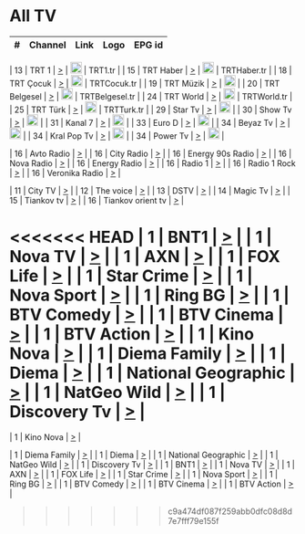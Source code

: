 <h1>All TV</h1>

| #   | Channel        | Link  | Logo | EPG id |
|:---:|:--------------:|:-----:|:----:|:------:|

| 13  | TRT 1            | [>](https://tv-trt1.medya.trt.com.tr/master.m3u8) | <img height="20" src="https://i.imgur.com/j786OLG.png"/> | TRT1.tr |
| 15  | TRT Haber        | [>](https://tv-trthaber.medya.trt.com.tr/master.m3u8) | <img height="20" src="https://i.imgur.com/OVfo8Ab.png"/> | TRTHaber.tr |
| 18  | TRT Çocuk        | [>](https://tv-trtcocuk.medya.trt.com.tr/master.m3u8) | <img height="20" src="https://i.imgur.com/QLFmD6d.png"/> | TRTCocuk.tr |
| 19  | TRT Müzik        | [>](https://tv-trtmuzik.medya.trt.com.tr/master.m3u8) | <img height="20" src="https://i.imgur.com/fIVFCEd.png"/> |
| 20  | TRT Belgesel     | [>](https://tv-trtbelgesel.medya.trt.com.tr/master.m3u8) | <img height="20" src="https://i.imgur.com/MGO87pe.png"/> | TRTBelgesel.tr |
| 24  | TRT World        | [>](https://tv-trtworld.medya.trt.com.tr/master.m3u8) | <img height="20" src="https://i.imgur.com/JEA2xpv.png"/> | TRTWorld.tr |
| 25  | TRT Türk         | [>](https://tv-trtturk.medya.trt.com.tr/master.m3u8) | <img height="20" src="https://i.imgur.com/OSTOQNw.png"/> | TRTTurk.tr |
| 29  | Star Tv   | [>](https://dogus-live.daioncdn.net/startv/startv_360p.m3u8) | <img height="20" src="https://i.imgur.com/IebUZx1.png"/> |
| 30  | Show Tv     | [>](https://ciner-live.daioncdn.net/showtv/showtv.m3u8) | <img height="20" src="https://i.imgur.com/IebUZx1.png"/> |
| 31  | Kanal 7     | [>](https://kanal7-live.daioncdn.net/kanal7/kanal7.m3u8) | <img height="20" src="https://i.imgur.com/IebUZx1.png"/> |
| 33  | Euro D    | [>](https://www.youtube.com/user/KanalD/live) | <img height="20" src="https://i.imgur.com/IebUZx1.png"/> |
| 34  | Beyaz Tv     | [>](https://beyaztv-live.daioncdn.net/beyaztv/beyaztv.m3u8) | <img height="20" src="https://i.imgur.com/IebUZx1.png"/> |
| 34  | Kral Pop Tv     | [>](https://www.youtube.com/watch?v=GuFTuKoXepw) | <img height="20" src="https://i.imgur.com/IebUZx1.png"/> |
| 34  | Power Tv     | [>](https://livetv.powerapp.com.tr/powerTV/powerhd.smil/chunklist.m3u8) | <img height="20" src="https://i.imgur.com/IebUZx1.png"/> |

| 16  | Avto Radio | [>](http://stream.metacast.eu/avtoradio.mp3.m3u) |
| 16  | City Radio | [>](http://stream.metacast.eu/city.aac.m3u) |
| 16  | Energy 90s Radio | [>](http://stream.metacast.eu/energy-90s.m3u) |
| 16  | Nova Radio | [>](http://stream.metacast.eu/nova.aac.m3u) |
| 16  | Energy Radio | [>](http://stream.metacast.eu/nrj.aac.m3u) |
| 16  | Radio 1 | [>](http://stream.metacast.eu/radio1.aac.m3u) |
| 16  | Radio 1 Rock | [>](http://stream.metacast.eu/radio1rock.aac.m3u) |
| 16  | Veronika Radio | [>](http://stream.metacast.eu/veronika.aac.m3u) |

| 11  | City TV | [>](https://tv.city.bg/play/tshls/citytv/index.m3u8) |
| 12  | The voice | [>](https://bss1.neterra.tv/thevoice/thevoice.m3u8) |
| 13  | DSTV | [>](http://46.249.95.140:8081/hls/data.m3u8) |
| 14  | Magic Tv | [>](https://bss1.neterra.tv/magictv/magictv.m3u8) |
| 15  | Tiankov tv | [>](https://streamer103.neterra.tv/tiankov-folk/live.m3u8) |
| 16  | Tiankov orient tv | [>](https://streamer103.neterra.tv/tiankov-orient/live.m3u8) |

<<<<<<< HEAD
| 1 | BNT1 | [>](https://ymkaya.xyz:26307/tv/bnt1/playlist.m3u8?wmsAuthSign=c2VydmVyX3RpbWU9Mi8xNC8yMDI1IDE6Mzc6MTAgUE0maGFzaF92YWx1ZT1GNDhRQjlhOXhldjZsN1VqbUIwcUd3PT0mdmFsaWRtaW51dGVzPTYw) |
| 1 | Nova TV | [>](https://ymkaya.xyz:26307/tv/novatv/playlist.m3u8?wmsAuthSign=c2VydmVyX3RpbWU9Mi8xNC8yMDI1IDE6Mzc6MjEgUE0maGFzaF92YWx1ZT1yT2FVSERETkpOZm5GZzUvV0sxQ05nPT0mdmFsaWRtaW51dGVzPTYw) |
| 1 | AXN | [>](https://ymkaya.xyz:26307/tv/axn/playlist.m3u8?wmsAuthSign=c2VydmVyX3RpbWU9Mi8xNC8yMDI1IDE6Mzc6MzIgUE0maGFzaF92YWx1ZT1mbFZNZVRkbFZDRE4wa0VZSGJReW53PT0mdmFsaWRtaW51dGVzPTYw) |
| 1 | FOX Life | [>](https://ymkaya.xyz:26307/tv/foxlife/playlist.m3u8?wmsAuthSign=c2VydmVyX3RpbWU9Mi8xNC8yMDI1IDE6Mzc6NDIgUE0maGFzaF92YWx1ZT1zWG1jNTJOVm9UOExPMXd3SHg5NXVBPT0mdmFsaWRtaW51dGVzPTYw) |
| 1 | Star Crime | [>](https://ymkaya.xyz:26307/tv/foxcrime/playlist.m3u8?wmsAuthSign=c2VydmVyX3RpbWU9Mi8xNC8yMDI1IDE6Mzc6NTIgUE0maGFzaF92YWx1ZT1mdkxOSXN2RWViMkRPZGFxTXBPTkdBPT0mdmFsaWRtaW51dGVzPTYw) |
| 1 | Nova Sport | [>](https://ymkaya.xyz:26307/tv/novasport/playlist.m3u8?wmsAuthSign=c2VydmVyX3RpbWU9Mi8xNC8yMDI1IDE6Mzg6MDIgUE0maGFzaF92YWx1ZT05YkpzeTM1RW1ucVdRa2lwTmFTSnd3PT0mdmFsaWRtaW51dGVzPTYw) |
| 1 | Ring BG | [>](https://ymkaya.xyz:26307/tv/ringbg/playlist.m3u8?wmsAuthSign=c2VydmVyX3RpbWU9Mi8xNC8yMDI1IDE6Mzg6MTMgUE0maGFzaF92YWx1ZT1adTh0MGZPbjQweTIxazNmd244L3N3PT0mdmFsaWRtaW51dGVzPTYw) |
| 1 | BTV Comedy | [>](https://ymkaya.xyz:26307/tv/btvcomedy/playlist.m3u8?wmsAuthSign=c2VydmVyX3RpbWU9Mi8xNC8yMDI1IDE6Mzg6MjMgUE0maGFzaF92YWx1ZT01a05YeGJyajJqVDFYUitCVVZlSytnPT0mdmFsaWRtaW51dGVzPTYw) |
| 1 | BTV Cinema | [>](https://ymkaya.xyz:26307/tv/btvcinema/playlist.m3u8?wmsAuthSign=c2VydmVyX3RpbWU9Mi8xNC8yMDI1IDE6Mzg6MzMgUE0maGFzaF92YWx1ZT00Um10UXFQbFhVNkxUUU9mbThKUUFRPT0mdmFsaWRtaW51dGVzPTYw) |
| 1 | BTV Action | [>](https://ymkaya.xyz:26307/tv/btvaction/playlist.m3u8?wmsAuthSign=c2VydmVyX3RpbWU9Mi8xNC8yMDI1IDE6Mzg6NDMgUE0maGFzaF92YWx1ZT1YY1ovblQzK1cwOGUwbDJmaEtNdy9RPT0mdmFsaWRtaW51dGVzPTYw) |
| 1 | Kino Nova | [>](https://ymkaya.xyz:26307/tv/kinonova/playlist.m3u8?wmsAuthSign=c2VydmVyX3RpbWU9Mi8xNC8yMDI1IDE6Mzg6NTMgUE0maGFzaF92YWx1ZT1oVDFwZ0JZUmZaL3orSlY0bVZ6R0FRPT0mdmFsaWRtaW51dGVzPTYw) |
| 1 | Diema Family | [>](https://ymkaya.xyz:26307/tv/diemafamily/playlist.m3u8?wmsAuthSign=c2VydmVyX3RpbWU9Mi8xNC8yMDI1IDE6Mzk6MDMgUE0maGFzaF92YWx1ZT0vMUY2NDJLNjM5SW45eStZcThqSmJnPT0mdmFsaWRtaW51dGVzPTYw) |
| 1 | Diema | [>](https://ymkaya.xyz:26307/tv/diema/playlist.m3u8?wmsAuthSign=c2VydmVyX3RpbWU9Mi8xNC8yMDI1IDE6Mzk6NTcgUE0maGFzaF92YWx1ZT1nOTNJaHl4SDYrRU4yb1pVa0Y4aXdnPT0mdmFsaWRtaW51dGVzPTYw) |
| 1 | National Geographic | [>](https://ymkaya.xyz:26307/tv/natgeo/playlist.m3u8?wmsAuthSign=c2VydmVyX3RpbWU9Mi8xNC8yMDI1IDE6NDA6MDggUE0maGFzaF92YWx1ZT15SlRWbDVZUk5MdTNUMzlUQzVzVzdRPT0mdmFsaWRtaW51dGVzPTYw) |
| 1 | NatGeo Wild | [>](https://ymkaya.xyz:26307/tv/natgeowild/playlist.m3u8?wmsAuthSign=c2VydmVyX3RpbWU9Mi8xNC8yMDI1IDE6NDA6MTggUE0maGFzaF92YWx1ZT1nUk1ZWUQxTzVNUDNCczVUb0FCTG9RPT0mdmFsaWRtaW51dGVzPTYw) |
| 1 | Discovery Tv | [>](https://ymkaya.xyz:26307/tv/discovery/playlist.m3u8?wmsAuthSign=c2VydmVyX3RpbWU9Mi8xNC8yMDI1IDE6NDA6MjggUE0maGFzaF92YWx1ZT03cEdMZThwdUFScTllNFEwL1dMMGlRPT0mdmFsaWRtaW51dGVzPTYw) |
=======


| 1 | Kino Nova | [>](https://ymkaya.xyz:11336/tv/kinonova/playlist.m3u8?wmsAuthSign=c2VydmVyX3RpbWU9MS8yLzIwMjUgNDo0MDoyMCBBTSZoYXNoX3ZhbHVlPWlFS1FrWEtMMVRFM3l5YklUWUJQUHc9PSZ2YWxpZG1pbnV0ZXM9NjA=) |

| 1 | Diema Family | [>](https://ymkaya.xyz:11336/tv/diemafamily/playlist.m3u8?wmsAuthSign=c2VydmVyX3RpbWU9MS8yLzIwMjUgNDo0MDozMCBBTSZoYXNoX3ZhbHVlPUVUaTVKTldvZTF5WVVCM0YwL21kaXc9PSZ2YWxpZG1pbnV0ZXM9NjA=) |
| 1 | Diema | [>](https://ymkaya.xyz:11336/tv/diema/playlist.m3u8?wmsAuthSign=c2VydmVyX3RpbWU9MS8yLzIwMjUgNDo0MDo0MCBBTSZoYXNoX3ZhbHVlPVlYMWVJT2NuUjNpUTBsaytEUFFOS2c9PSZ2YWxpZG1pbnV0ZXM9NjA=) |
| 1 | National Geographic | [>](https://ymkaya.xyz:11336/tv/natgeo/playlist.m3u8?wmsAuthSign=c2VydmVyX3RpbWU9MS8yLzIwMjUgNDo0MTo0MSBBTSZoYXNoX3ZhbHVlPTJQTlVmcG5nYWx0M013eUhGRGxnd0E9PSZ2YWxpZG1pbnV0ZXM9NjA=) |
| 1 | NatGeo Wild | [>](https://ymkaya.xyz:11336/tv/natgeowild/playlist.m3u8?wmsAuthSign=c2VydmVyX3RpbWU9MS8yLzIwMjUgNDo0MTo1MSBBTSZoYXNoX3ZhbHVlPVl1OXZaTTliN0hGWEN3eDBYd1duNkE9PSZ2YWxpZG1pbnV0ZXM9NjA=) |
| 1 | Discovery Tv | [>](https://ymkaya.xyz:11336/tv/discovery/playlist.m3u8?wmsAuthSign=c2VydmVyX3RpbWU9MS8yLzIwMjUgNDo0MjowMSBBTSZoYXNoX3ZhbHVlPWtBQmdLNlY2RmQwWElzMVYzSDJyVkE9PSZ2YWxpZG1pbnV0ZXM9NjA=) |
| 1 | BNT1 | [>](https://ymkaya.xyz:11336/tv/bnt1/playlist.m3u8?wmsAuthSign=c2VydmVyX3RpbWU9MS8yLzIwMjUgNDozODozOCBBTSZoYXNoX3ZhbHVlPVVrMVlRQXpJWlhYeUh6ZFVpSC9NMUE9PSZ2YWxpZG1pbnV0ZXM9NjA=) |
| 1 | Nova TV | [>](https://ymkaya.xyz:11336/tv/novatv/playlist.m3u8?wmsAuthSign=c2VydmVyX3RpbWU9MS8yLzIwMjUgNDozODo0OCBBTSZoYXNoX3ZhbHVlPUVxQjh1a0ZzYkVGZU8zZDFGTzdreVE9PSZ2YWxpZG1pbnV0ZXM9NjA=) |
| 1 | AXN | [>](https://ymkaya.xyz:11336/tv/axn/playlist.m3u8?wmsAuthSign=c2VydmVyX3RpbWU9MS8yLzIwMjUgNDozODo1OCBBTSZoYXNoX3ZhbHVlPUpkWStGY1hkNXhaOVpPZ0thQ0FZL3c9PSZ2YWxpZG1pbnV0ZXM9NjA=) |
| 1 | FOX Life | [>](https://ymkaya.xyz:11336/tv/foxlife/playlist.m3u8?wmsAuthSign=c2VydmVyX3RpbWU9MS8yLzIwMjUgNDozOToxMCBBTSZoYXNoX3ZhbHVlPWt1ZDc1T3AzYlZDTjJnSy9TU0xJZlE9PSZ2YWxpZG1pbnV0ZXM9NjA=) |
| 1 | Star Crime | [>](https://ymkaya.xyz:11336/tv/foxcrime/playlist.m3u8?wmsAuthSign=c2VydmVyX3RpbWU9MS8yLzIwMjUgNDozOToyMCBBTSZoYXNoX3ZhbHVlPXIwVU45Nm9FR1l2enNkTG9TanBxbmc9PSZ2YWxpZG1pbnV0ZXM9NjA=) |
| 1 | Nova Sport | [>](https://ymkaya.xyz:11336/tv/novasport/playlist.m3u8?wmsAuthSign=c2VydmVyX3RpbWU9MS8yLzIwMjUgNDozOTozMCBBTSZoYXNoX3ZhbHVlPXlSZ0UxazVaM0xhSmc0NmR4T0c1T2c9PSZ2YWxpZG1pbnV0ZXM9NjA=) |
| 1 | Ring BG | [>](https://ymkaya.xyz:11336/tv/ringbg/playlist.m3u8?wmsAuthSign=c2VydmVyX3RpbWU9MS8yLzIwMjUgNDozOTo0MCBBTSZoYXNoX3ZhbHVlPTR4aUlFNHVUYWN4enY1WkVuOFZma2c9PSZ2YWxpZG1pbnV0ZXM9NjA=) |
| 1 | BTV Comedy | [>](https://ymkaya.xyz:11336/tv/btvcomedy/playlist.m3u8?wmsAuthSign=c2VydmVyX3RpbWU9MS8yLzIwMjUgNDozOTo1MCBBTSZoYXNoX3ZhbHVlPUtrMTJ2RHNTTUU1RFp1ZkVOdXFSK3c9PSZ2YWxpZG1pbnV0ZXM9NjA=) |
| 1 | BTV Cinema | [>](https://ymkaya.xyz:11336/tv/btvcinema/playlist.m3u8?wmsAuthSign=c2VydmVyX3RpbWU9MS8yLzIwMjUgNDozOTo1OSBBTSZoYXNoX3ZhbHVlPTZWcU9FZW56cG1NM1lrYy8xNE5NeHc9PSZ2YWxpZG1pbnV0ZXM9NjA=) |
| 1 | BTV Action | [>](https://ymkaya.xyz:11336/tv/btvaction/playlist.m3u8?wmsAuthSign=c2VydmVyX3RpbWU9MS8yLzIwMjUgNDo0MDoxMCBBTSZoYXNoX3ZhbHVlPUlDd0ErRkZVWThyMVZwR3c2REdGZ3c9PSZ2YWxpZG1pbnV0ZXM9NjA=) |
>>>>>>> c9a474df087f259abb0dfc08d8d7e7fff79e155f
